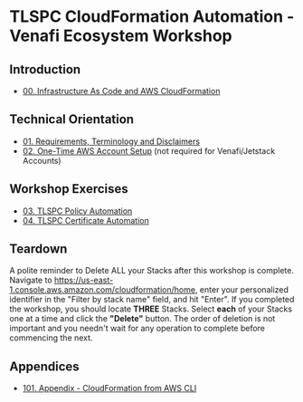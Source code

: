 # TLSPC CloudFormation Automation - Venafi Ecosystem Workshop

## Introduction
* [00. Infrastructure As Code and AWS CloudFormation](00-iac-cloudformation/README.md)

## Technical Orientation
* [01. Requirements, Terminology and Disclaimers](01-requirements-terminology-and-disclaimers/README.md)
* [02. One-Time AWS Account Setup](02-one-time-aws-account-setup/README.md) (not required for Venafi/Jetstack Accounts)

## Workshop Exercises
* [03. TLSPC Policy Automation](03-tlspc-policy-automation/README.md)
* [04. TLSPC Certificate Automation](04-tlspc-certificate-automation/README.md)

## Teardown
A polite reminder to Delete ALL your Stacks after this workshop is complete.
Navigate to https://us-east-1.console.aws.amazon.com/cloudformation/home, enter your personalized identifier in the "Filter by stack name" field, and hit "Enter".
If you completed the workshop, you should locate **THREE** Stacks.
Select **each** of your Stacks one at a time and click the **"Delete"** button.
The order of deletion is not important and you needn't wait for any operation to complete before commencing the next.

## Appendices
* [101. Appendix - CloudFormation from AWS CLI](101-cloudformation-from-aws-cli/README.md)
